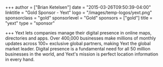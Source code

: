+++
author = ["Brian Ketelsen"]
date = "2015-03-26T09:50:39-04:00"
linktitle = "Gold Sponsor - Yext"
logo = "/images/temp-logos/yext.png"
sponsorclass = "gold"
sponsorlevel = "Gold"
sponsors = ["gold"]
title = "yext"
type = "sponsor"

+++
Yext lets companies manage their digital presence in online maps, directories and apps. Over 400,000 businesses make millions of monthly updates across 100+ exclusive global partners, making Yext the global market leader. Digital presence is a fundamental need for all 50 million businesses in the world, and Yext's mission is perfect location information in every hand.
